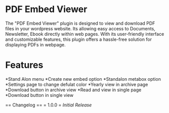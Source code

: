 # PDF Embed Viewer

The "PDF Embed Viewer" plugin is designed to view and download PDF files in your wordpress website. Its allowing easy access to Documents, Newsletter, Ebook directly within web pages. With its user-friendly interface and customizable features, this plugin offers a hassle-free solution for displaying PDFs in webpage.

# Features
*Stand Alon menu
*Create new embed option
*Standalon metabox option
*Settings page to change defulat color
*Yearly view in archive page
*Download button in archive view
*Read and view in single page
*Download button in single view




== Changelog ==
= 1.0.0 =
*Initial Release*
